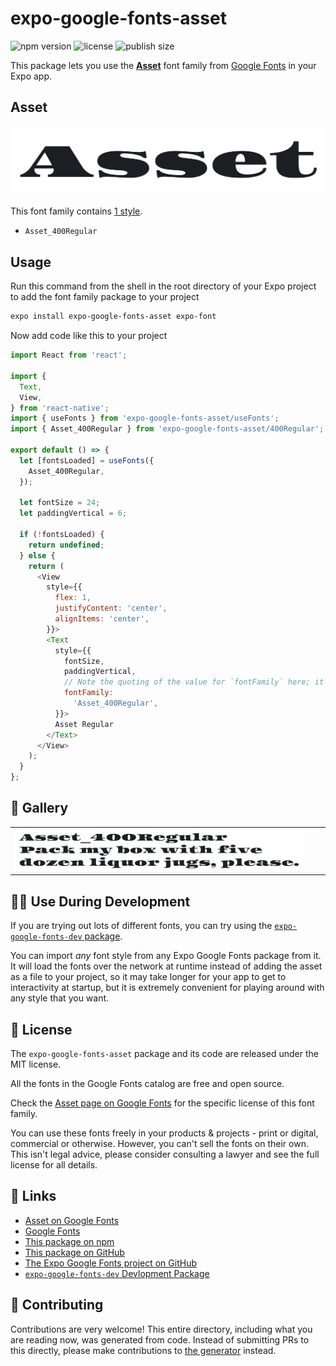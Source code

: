 # expo-google-fonts-asset

![npm version](https://flat.badgen.net/npm/v/expo-google-fonts-asset)
![license](https://flat.badgen.net/github/license/expo/google-fonts)
![publish size](https://flat.badgen.net/packagephobia/install/expo-google-fonts-asset)

This package lets you use the [**Asset**](https://fonts.google.com/specimen/Asset) font family from [Google Fonts](https://fonts.google.com/) in your Expo app.

## Asset

![Asset](./font-family.png)

This font family contains [1 style](#-gallery).

- `Asset_400Regular`

## Usage

Run this command from the shell in the root directory of your Expo project to add the font family package to your project
```sh
expo install expo-google-fonts-asset expo-font
```

Now add code like this to your project
```js
import React from 'react';

import {
  Text,
  View,
} from 'react-native';
import { useFonts } from 'expo-google-fonts-asset/useFonts';
import { Asset_400Regular } from 'expo-google-fonts-asset/400Regular';

export default () => {
  let [fontsLoaded] = useFonts({
    Asset_400Regular,
  });

  let fontSize = 24;
  let paddingVertical = 6;

  if (!fontsLoaded) {
    return undefined;
  } else {
    return (
      <View
        style={{
          flex: 1,
          justifyContent: 'center',
          alignItems: 'center',
        }}>
        <Text
          style={{
            fontSize,
            paddingVertical,
            // Note the quoting of the value for `fontFamily` here; it expects a string!
            fontFamily:
              'Asset_400Regular',
          }}>
          Asset Regular
        </Text>
      </View>
    );
  }
};

```

## 🔡 Gallery


||||
|-|-|-|
|![Asset_400Regular](.//400Regular/Asset_400Regular.ttf.png)||||


## 👩‍💻 Use During Development

If you are trying out lots of different fonts, you can try using the [`expo-google-fonts-dev` package](https://github.com/freeboub/google-fonts/tree/master/font-packages/dev#readme).

You can import *any* font style from any Expo Google Fonts package from it. It will load the fonts
over the network at runtime instead of adding the asset as a file to your project, so it may take longer
for your app to get to interactivity at startup, but it is extremely convenient
for playing around with any style that you want.

## 📖 License

The `expo-google-fonts-asset` package and its code are released under the MIT license.

All the fonts in the Google Fonts catalog are free and open source.

Check the [Asset page on Google Fonts](https://fonts.google.com/specimen/Asset) for the specific license of this font family.

You can use these fonts freely in your products & projects - print or digital, commercial or otherwise. However, you can't sell the fonts on their own. This isn't legal advice, please consider consulting a lawyer and see the full license for all details.

## 🔗 Links

- [Asset on Google Fonts](https://fonts.google.com/specimen/Asset)
- [Google Fonts](https://fonts.google.com/)
- [This package on npm](https://www.npmjs.com/package/expo-google-fonts-asset)
- [This package on GitHub](https://github.com/freeboub/google-fonts/tree/master/font-packages/asset)
- [The Expo Google Fonts project on GitHub](https://github.com/freeboub/google-fonts)
- [`expo-google-fonts-dev` Devlopment Package](https://github.com/freeboub/google-fonts/tree/master/font-packages/dev)

## 🤝 Contributing

Contributions are very welcome! This entire directory, including what you are reading now, was generated from code. Instead of submitting PRs to this directly, please make contributions to [the generator](https://github.com/freeboub/google-fonts/tree/master/packages/generator) instead.
